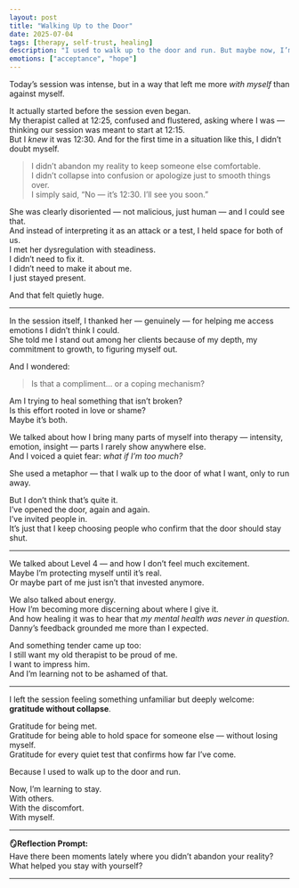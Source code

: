 ```yaml
---
layout: post
title: "Walking Up to the Door"
date: 2025-07-04
tags: [therapy, self-trust, healing]
description: "I used to walk up to the door and run. But maybe now, I’m learning to stay — with myself most of all."
emotions: ["acceptance", "hope"]
---
```


Today’s session was intense, but in a way that left me more *with myself* than against myself.

It actually started before the session even began.  
My therapist called at 12:25, confused and flustered, asking where I was — thinking our session was meant to start at 12:15.  
But I *knew* it was 12:30. And for the first time in a situation like this, I didn’t doubt myself.

> I didn’t abandon my reality to keep someone else comfortable.  
> I didn’t collapse into confusion or apologize just to smooth things over.  
> I simply said, “No — it’s 12:30. I’ll see you soon.”

She was clearly disoriented — not malicious, just human — and I could see that.  
And instead of interpreting it as an attack or a test, I held space for both of us.  
I met her dysregulation with steadiness.  
I didn’t need to fix it.  
I didn’t need to make it about me.  
I just stayed present.

And that felt quietly huge.

---

In the session itself, I thanked her — genuinely — for helping me access emotions I didn’t think I could.  
She told me I stand out among her clients because of my depth, my commitment to growth, to figuring myself out.

And I wondered:  
> Is that a compliment… or a coping mechanism?

Am I trying to heal something that isn’t broken?  
Is this effort rooted in love or shame?  
Maybe it’s both.

We talked about how I bring many parts of myself into therapy — intensity, emotion, insight — parts I rarely show anywhere else.  
And I voiced a quiet fear: *what if I’m too much?*

She used a metaphor — that I walk up to the door of what I want, only to run away.

But I don’t think that’s quite it.  
I’ve opened the door, again and again.  
I’ve invited people in.  
It’s just that I keep choosing people who confirm that the door should stay shut.

---

We talked about Level 4 — and how I don’t feel much excitement.  
Maybe I’m protecting myself until it’s real.  
Or maybe part of me just isn’t that invested anymore.

We also talked about energy.  
How I’m becoming more discerning about where I give it.  
And how healing it was to hear that *my mental health was never in question*.  
Danny’s feedback grounded me more than I expected.

And something tender came up too:  
I still want my old therapist to be proud of me.  
I want to impress him.  
And I’m learning not to be ashamed of that.

---

I left the session feeling something unfamiliar but deeply welcome: **gratitude without collapse**.

Gratitude for being met.  
Gratitude for being able to hold space for someone else — without losing myself.  
Gratitude for every quiet test that confirms how far I’ve come.

Because I used to walk up to the door and run.

Now, I’m learning to stay.  
With others.  
With the discomfort.  
With myself.

---

**🪞Reflection Prompt:**  
Have there been moments lately where you didn’t abandon your reality?  
What helped you stay with yourself?


---